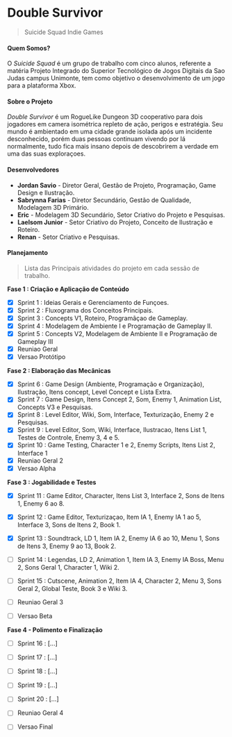 # Double Survivor
> Suicide Squad Indie Games


#### Quem Somos?
O *Suicide Squad* é um grupo de trabalho com cinco alunos, referente a matéria Projeto Integrado do 
Superior Tecnológico de Jogos Digitais da Sao Judas campus Unimonte, tem como objetivo o desenvolvimento de um jogo 
para a plataforma Xbox.

#### Sobre o Projeto
*Double Survivor* é um RogueLike Dungeon 3D cooperativo para dois jogadores em camera isométrica repleto de ação, perigos
e estratégia. Seu mundo é ambientado em uma cidade grande isolada após um incidente desconhecido, porém duas
pessoas continuam vivendo por lá normalmente, tudo fica mais insano depois de descobrirem a verdade em uma das suas exploraçoes.

#### Desenvolvedores
- **Jordan Savio** - Diretor Geral, Gestão de Projeto, Programação, Game Design e Ilustração.
- **Sabrynna Farias** - Diretor Secundário, Gestão de Qualidade, Modelagem 3D Primário.
- **Eric** - Modelagem 3D Secundário, Setor Criativo do Projeto e Pesquisas.
- **Laelsom Junior** - Setor Criativo do Projeto, Conceito de Ilustração e Roteiro.
- **Renan** - Setor Criativo e Pesquisas. 

#### Planejamento
> Lista das Principais atividades do projeto em cada sessão de trabalho.

**Fase 1 : Criação e Aplicação de Conteúdo**
- [x]  Sprint 1 : Ideias Gerais e Gerenciamento de Funçoes.
- [x]  Sprint 2 : Fluxograma dos Conceitos Principais.
- [x]  Sprint 3 : Concepts V1, Roteiro, Programãçao de Gameplay.
- [x]  Sprint 4 : Modelagem de Ambiente I e Programação de Gameplay II.
- [x]  Sprint 5 : Concepts V2, Modelagem de Ambiente II e Programação de Gameplay III
- [x] Reuniao Geral 
- [x] Versao Protótipo 

**Fase 2 : Elaboração das Mecânicas**
- [x] Sprint 6 : Game Design (Ambiente, Programação e Organização), Ilustração, Itens concept, Level Concept e Lista Extra.
- [x] Sprint 7 : Game Design, Itens Concept 2, Som, Enemy 1, Animation List, Concepts V3 e Pesquisas.
- [x] Sprint 8 : Level Editor, Wiki, Som, Interface, Texturização, Enemy 2 e Pesquisas.
- [x] Sprint 9 : Level Editor, Som, Wiki, Interface, Ilustracao, Itens List 1, Testes de Controle, Enemy 3, 4 e 5.
- [x] Sprint 10 : Game Testing, Character 1 e 2, Enemy Scripts,  Itens List 2, Interface 1
- [x] Reuniao Geral 2
- [x] Versao Alpha 

**Fase 3 : Jogabilidade e Testes**

- [x] Sprint 11 : Game Editor, Character, Itens List 3, Interface 2, Sons de Itens 1, Enemy 6 ao 8.
- [x] Sprint 12 : Game Editor, Texturizaçao, Item IA 1, Enemy IA 1 ao 5, Interface 3, Sons de Itens 2, Book 1.
- [x] Sprint 13 : Soundtrack, LD 1, Item IA 2, Enemy IA 6 ao 10, Menu 1, Sons de Itens 3, Enemy 9 ao 13, Book 2.
- [ ] Sprint 14 : Legendas, LD 2, Animation 1, Item IA 3, Enemy IA Boss, Menu 2, Sons Geral 1,  Character 1, Wiki 2.
- [ ] Sprint 15 : Cutscene, Animation 2, Item IA 4, Character 2, Menu 3, Sons Geral 2, Global Teste, Book 3 e Wiki 3.
- [ ] Reuniao Geral 3
- [ ] Versao Beta



**Fase 4 - Polimento e Finalização** 

- [ ] Sprint 16 : [...] 
- [ ] Sprint 17 : [...]
- [ ] Sprint 18 : [...]
- [ ] Sprint 19 : [...]
- [ ] Sprint 20 : [...]
- [ ] Reuniao Geral 4
- [ ] Versao Final



